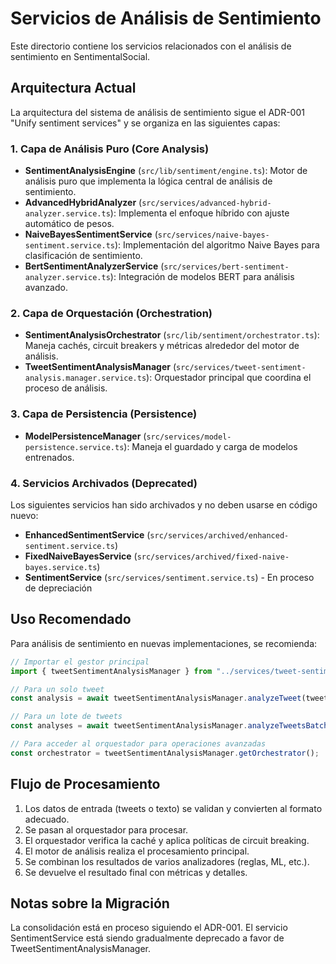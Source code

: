 # Servicios de Análisis de Sentimiento

Este directorio contiene los servicios relacionados con el análisis de sentimiento en SentimentalSocial.

## Arquitectura Actual

La arquitectura del sistema de análisis de sentimiento sigue el ADR-001 "Unify sentiment services" y se organiza en las siguientes capas:

### 1. Capa de Análisis Puro (Core Analysis)

- **SentimentAnalysisEngine** (`src/lib/sentiment/engine.ts`): Motor de análisis puro que implementa la lógica central de análisis de sentimiento.
- **AdvancedHybridAnalyzer** (`src/services/advanced-hybrid-analyzer.service.ts`): Implementa el enfoque híbrido con ajuste automático de pesos.
- **NaiveBayesSentimentService** (`src/services/naive-bayes-sentiment.service.ts`): Implementación del algoritmo Naive Bayes para clasificación de sentimiento.
- **BertSentimentAnalyzerService** (`src/services/bert-sentiment-analyzer.service.ts`): Integración de modelos BERT para análisis avanzado.

### 2. Capa de Orquestación (Orchestration)

- **SentimentAnalysisOrchestrator** (`src/lib/sentiment/orchestrator.ts`): Maneja cachés, circuit breakers y métricas alrededor del motor de análisis.
- **TweetSentimentAnalysisManager** (`src/services/tweet-sentiment-analysis.manager.service.ts`): Orquestador principal que coordina el proceso de análisis.

### 3. Capa de Persistencia (Persistence)

- **ModelPersistenceManager** (`src/services/model-persistence.service.ts`): Maneja el guardado y carga de modelos entrenados.

### 4. Servicios Archivados (Deprecated)

Los siguientes servicios han sido archivados y no deben usarse en código nuevo:

- **EnhancedSentimentService** (`src/services/archived/enhanced-sentiment.service.ts`)
- **FixedNaiveBayesService** (`src/services/archived/fixed-naive-bayes.service.ts`)
- **SentimentService** (`src/services/sentiment.service.ts`) - En proceso de depreciación

## Uso Recomendado

Para análisis de sentimiento en nuevas implementaciones, se recomienda:

```typescript
// Importar el gestor principal
import { tweetSentimentAnalysisManager } from "../services/tweet-sentiment-analysis.manager.service";

// Para un solo tweet
const analysis = await tweetSentimentAnalysisManager.analyzeTweet(tweet);

// Para un lote de tweets
const analyses = await tweetSentimentAnalysisManager.analyzeTweetsBatch(tweets);

// Para acceder al orquestador para operaciones avanzadas
const orchestrator = tweetSentimentAnalysisManager.getOrchestrator();
```

## Flujo de Procesamiento

1. Los datos de entrada (tweets o texto) se validan y convierten al formato adecuado.
2. Se pasan al orquestador para procesar.
3. El orquestador verifica la caché y aplica políticas de circuit breaking.
4. El motor de análisis realiza el procesamiento principal.
5. Se combinan los resultados de varios analizadores (reglas, ML, etc.).
6. Se devuelve el resultado final con métricas y detalles.

## Notas sobre la Migración

La consolidación está en proceso siguiendo el ADR-001. El servicio SentimentService está siendo gradualmente deprecado a favor de TweetSentimentAnalysisManager.
